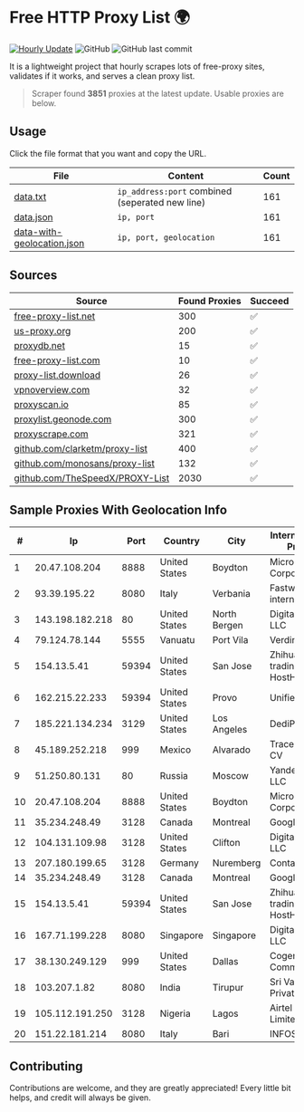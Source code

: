 
# Free HTTP Proxy List 🌍

[![Hourly Update](https://github.com/mertguvencli/http-proxy-list/actions/workflows/main.yml/badge.svg?branch=main)](https://github.com/mertguvencli/http-proxy-list/actions/workflows/main.yml)
![GitHub](https://img.shields.io/github/license/mertguvencli/http-proxy-list)
![GitHub last commit](https://img.shields.io/github/last-commit/mertguvencli/http-proxy-list)

It is a lightweight project that hourly scrapes lots of free-proxy sites, validates if it works, and serves a clean proxy list.


> Scraper found **3851** proxies at the latest update. Usable proxies are below.

## Usage

Click the file format that you want and copy the URL.


|File|Content|Count|
|----|-------|-----|
|[data.txt](https://raw.githubusercontent.com/mertguvencli/http-proxy-list/main/proxy-list/data.txt)|`ip_address:port` combined (seperated new line)|161|
|[data.json](https://raw.githubusercontent.com/mertguvencli/http-proxy-list/main/proxy-list/data.json)|`ip, port`|161|
|[data-with-geolocation.json](https://raw.githubusercontent.com/mertguvencli/http-proxy-list/main/proxy-list/data-with-geolocation.json)|`ip, port, geolocation`|161|

## Sources

|Source|Found Proxies|Succeed|
|------|-------------|-------|
|[free-proxy-list.net](https://free-proxy-list.net)|300|✅|
|[us-proxy.org](https://www.us-proxy.org)|200|✅|
|[proxydb.net](http://proxydb.net)|15|✅|
|[free-proxy-list.com](https://free-proxy-list.com/?page=&port=&type%5B%5D=http&type%5B%5D=https&up_time=0&search=Search)|10|✅|
|[proxy-list.download](https://www.proxy-list.download/HTTP)|26|✅|
|[vpnoverview.com](https://vpnoverview.com/privacy/anonymous-browsing/free-proxy-servers)|32|✅|
|[proxyscan.io](https://www.proxyscan.io)|85|✅|
|[proxylist.geonode.com](https://proxylist.geonode.com/api/proxy-list?limit=300&page=1&sort_by=lastChecked&sort_type=desc&protocols=http,https)|300|✅|
|[proxyscrape.com](https://api.proxyscrape.com/v2/?request=displayproxies&protocol=http&timeout=10000&country=all&ssl=all&anonymity=all)|321|✅|
|[github.com/clarketm/proxy-list](https://raw.githubusercontent.com/clarketm/proxy-list/master/proxy-list-raw.txt)|400|✅|
|[github.com/monosans/proxy-list](https://raw.githubusercontent.com/monosans/proxy-list/main/proxies/http.txt)|132|✅|
|[github.com/TheSpeedX/PROXY-List](https://raw.githubusercontent.com/TheSpeedX/PROXY-List/master/http.txt)|2030|✅|


## Sample Proxies With Geolocation Info

|#|Ip|Port|Country|City|Internet Service Provider|
|-|--|----|-------|----|-------------------------|
|1|20.47.108.204|8888|United States|Boydton|Microsoft Corporation|
|2|93.39.195.22|8080|Italy|Verbania|Fastweb-pop-internet Singolo|
|3|143.198.182.218|80|United States|North Bergen|DigitalOcean, LLC|
|4|79.124.78.144|5555|Vanuatu|Port Vila|Verdina Ltd.|
|5|154.13.5.41|59394|United States|San Jose|Zhihua Lu trading as HostHub|
|6|162.215.22.233|59394|United States|Provo|Unified Layer|
|7|185.221.134.234|3129|United States|Los Angeles|DediPath|
|8|45.189.252.218|999|Mexico|Alvarado|Tracered SA De CV|
|9|51.250.80.131|80|Russia|Moscow|Yandex.Cloud LLC|
|10|20.47.108.204|8888|United States|Boydton|Microsoft Corporation|
|11|35.234.248.49|3128|Canada|Montreal|Google LLC|
|12|104.131.109.98|3128|United States|Clifton|DigitalOcean, LLC|
|13|207.180.199.65|3128|Germany|Nuremberg|Contabo GmbH|
|14|35.234.248.49|3128|Canada|Montreal|Google LLC|
|15|154.13.5.41|59394|United States|San Jose|Zhihua Lu trading as HostHub|
|16|167.71.199.228|8080|Singapore|Singapore|DigitalOcean, LLC|
|17|38.130.249.129|999|United States|Dallas|Cogent Communications|
|18|103.207.1.82|8080|India|Tirupur|Sri Vari Network Private Limited|
|19|105.112.191.250|3128|Nigeria|Lagos|Airtel Networks Limited|
|20|151.22.181.214|8080|Italy|Bari|INFOSTRADA|



## Contributing

Contributions are welcome, and they are greatly appreciated! Every
little bit helps, and credit will always be given.

